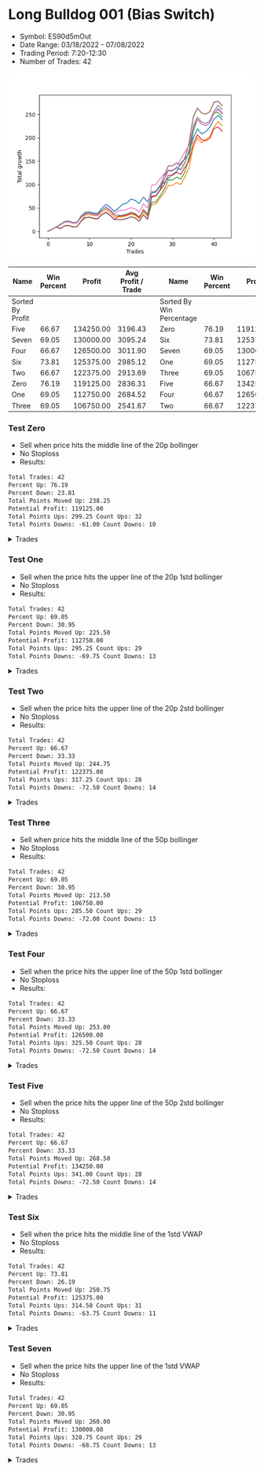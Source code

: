 # Long Bulldog 001 (Bias Switch)
- Symbol: ES90d5mOut
- Date Range: 03/18/2022 - 07/08/2022
- Trading Period: 7:20-12:30
- Number of Trades: 42

![Plot](LongBulldog001ES90d5mOut(BiasSwitch).png)

| Name | Win Percent | Profit | Avg Profit / Trade |     | Name | Win Percent | Profit | Avg Profit / Trade |
| ---- | ----------- | ------ | ------------------ | --- | ---- | ----------- | ------ | ------------------ |
| Sorted By <br> Profit | | | | | Sorted By <br> Win Percentage ||||
| Five | 66.67 | 134250.00 | 3196.43 |     | Zero | 76.19 | 119125.00 | 2836.31 |
| Seven | 69.05 | 130000.00 | 3095.24 |     | Six | 73.81 | 125375.00 | 2985.12 |
| Four | 66.67 | 126500.00 | 3011.90 |     | Seven | 69.05 | 130000.00 | 3095.24 |
| Six | 73.81 | 125375.00 | 2985.12 |     | One | 69.05 | 112750.00 | 2684.52 |
| Two | 66.67 | 122375.00 | 2913.69 |     | Three | 69.05 | 106750.00 | 2541.67 |
| Zero | 76.19 | 119125.00 | 2836.31 |     | Five | 66.67 | 134250.00 | 3196.43 |
| One | 69.05 | 112750.00 | 2684.52 |     | Four | 66.67 | 126500.00 | 3011.90 |
| Three | 69.05 | 106750.00 | 2541.67 |     | Two | 66.67 | 122375.00 | 2913.69 |

### Test Zero
* Sell when price hits the middle line of the 20p bollinger
* No Stoploss
* Results:
```
Total Trades: 42
Percent Up: 76.19
Percent Down: 23.81
Total Points Moved Up: 238.25
Potential Profit: 119125.00
Total Points Ups: 299.25 Count Ups: 32
Total Points Downs: -61.00 Count Downs: 10
```

<details><summary>Trades</summary>

<code>In: 2022-03-23 10:50:00		Out: 2022-03-23 11:20:55		Total Position Time: 30:55		Total Move Up: 4.50		Total to Date: 4.50</code> <br />
<code>In: 2022-03-28 09:00:00		Out: 2022-03-28 09:30:55		Total Position Time: 30:55		Total Move Up: 5.00		Total to Date: 9.50</code> <br />
<code>In: 2022-03-30 07:35:00		Out: 2022-03-30 07:47:55		Total Position Time: 12:55		Total Move Up: 5.00		Total to Date: 14.50</code> <br />
<code>In: 2022-03-30 08:30:00		Out: 2022-03-30 09:00:30		Total Position Time: 30:30		Total Move Up: 6.25		Total to Date: 20.75</code> <br />
<code>In: 2022-03-30 10:45:00		Out: 2022-03-30 11:15:55		Total Position Time: 30:55		Total Move Up: 1.00		Total to Date: 21.75</code> <br />
<code>In: 2022-03-30 10:50:00		Out: 2022-03-30 11:20:55		Total Position Time: 30:55		Total Move Up: -3.25		Total to Date: 18.50</code> <br />
<code>In: 2022-03-30 11:00:00		Out: 2022-03-30 11:30:55		Total Position Time: 30:55		Total Move Up: 0.75		Total to Date: 19.25</code> <br />
<code>In: 2022-03-30 12:25:00		Out: 2022-03-30 12:46:25		Total Position Time: 21:25		Total Move Up: 13.75		Total to Date: 33.00</code> <br />
<code>In: 2022-03-30 12:30:00		Out: 2022-03-30 12:46:25		Total Position Time: 16:25		Total Move Up: 7.75		Total to Date: 40.75</code> <br />
<code>In: 2022-03-31 09:35:00		Out: 2022-03-31 10:05:55		Total Position Time: 30:55		Total Move Up: 1.00		Total to Date: 41.75</code> <br />
<code>In: 2022-03-31 09:40:00		Out: 2022-03-31 10:10:55		Total Position Time: 30:55		Total Move Up: -2.75		Total to Date: 39.00</code> <br />
<code>In: 2022-03-31 11:25:00		Out: 2022-03-31 11:55:55		Total Position Time: 30:55		Total Move Up: -0.50		Total to Date: 38.50</code> <br />
<code>In: 2022-04-01 07:30:00		Out: 2022-04-01 07:52:25		Total Position Time: 22:25		Total Move Up: 11.00		Total to Date: 49.50</code> <br />
<code>In: 2022-04-01 07:45:00		Out: 2022-04-01 07:52:25		Total Position Time: 07:25		Total Move Up: 8.25		Total to Date: 57.75</code> <br />
<code>In: 2022-04-01 08:50:00		Out: 2022-04-01 09:20:55		Total Position Time: 30:55		Total Move Up: -6.25		Total to Date: 51.50</code> <br />
<code>In: 2022-04-05 12:20:00		Out: 2022-04-05 12:50:55		Total Position Time: 30:55		Total Move Up: -9.00		Total to Date: 42.50</code> <br />
<code>In: 2022-04-07 07:30:00		Out: 2022-04-07 07:35:35		Total Position Time: 05:35		Total Move Up: 7.25		Total to Date: 49.75</code> <br />
<code>In: 2022-04-07 07:55:00		Out: 2022-04-07 08:01:10		Total Position Time: 06:10		Total Move Up: 8.50		Total to Date: 58.25</code> <br />
<code>In: 2022-04-07 08:35:00		Out: 2022-04-07 09:05:55		Total Position Time: 30:55		Total Move Up: 2.25		Total to Date: 60.50</code> <br />
<code>In: 2022-04-12 09:50:00		Out: 2022-04-12 10:20:40		Total Position Time: 30:40		Total Move Up: 8.50		Total to Date: 69.00</code> <br />
<code>In: 2022-04-14 12:15:00		Out: 2022-04-14 12:45:55		Total Position Time: 30:55		Total Move Up: -2.50		Total to Date: 66.50</code> <br />
<code>In: 2022-04-18 08:55:00		Out: 2022-04-18 09:25:55		Total Position Time: 30:55		Total Move Up: -7.00		Total to Date: 59.50</code> <br />
<code>In: 2022-04-20 12:00:00		Out: 2022-04-20 12:24:15		Total Position Time: 24:15		Total Move Up: 13.75		Total to Date: 73.25</code> <br />
<code>In: 2022-05-02 10:10:00		Out: 2022-05-02 10:40:55		Total Position Time: 30:55		Total Move Up: -9.75		Total to Date: 63.50</code> <br />
<code>In: 2022-05-02 11:45:00		Out: 2022-05-02 11:53:35		Total Position Time: 08:35		Total Move Up: 18.75		Total to Date: 82.25</code> <br />
<code>In: 2022-05-04 07:35:00		Out: 2022-05-04 08:05:55		Total Position Time: 30:55		Total Move Up: 1.75		Total to Date: 84.00</code> <br />
<code>In: 2022-05-10 08:15:00		Out: 2022-05-10 08:45:55		Total Position Time: 30:55		Total Move Up: 12.25		Total to Date: 96.25</code> <br />
<code>In: 2022-05-25 11:10:00		Out: 2022-05-25 11:11:10		Total Position Time: 01:10		Total Move Up: 7.75		Total to Date: 104.00</code> <br />
<code>In: 2022-06-02 07:30:00		Out: 2022-06-02 07:38:55		Total Position Time: 08:55		Total Move Up: 9.50		Total to Date: 113.50</code> <br />
<code>In: 2022-06-08 11:40:00		Out: 2022-06-08 11:45:20		Total Position Time: 05:20		Total Move Up: 8.00		Total to Date: 121.50</code> <br />
<code>In: 2022-06-09 08:10:00		Out: 2022-06-09 08:40:55		Total Position Time: 30:55		Total Move Up: 6.25		Total to Date: 127.75</code> <br />
<code>In: 2022-06-14 07:45:00		Out: 2022-06-14 07:51:05		Total Position Time: 06:05		Total Move Up: 18.00		Total to Date: 145.75</code> <br />
<code>In: 2022-06-14 09:45:00		Out: 2022-06-14 10:01:00		Total Position Time: 16:00		Total Move Up: 9.25		Total to Date: 155.00</code> <br />
<code>In: 2022-06-15 11:15:00		Out: 2022-06-15 11:17:05		Total Position Time: 02:05		Total Move Up: 12.25		Total to Date: 167.25</code> <br />
<code>In: 2022-06-15 11:35:00		Out: 2022-06-15 11:38:10		Total Position Time: 03:10		Total Move Up: 32.00		Total to Date: 199.25</code> <br />
<code>In: 2022-06-15 11:40:00		Out: 2022-06-15 11:41:10		Total Position Time: 01:10		Total Move Up: 19.75		Total to Date: 219.00</code> <br />
<code>In: 2022-06-23 09:15:00		Out: 2022-06-23 09:45:55		Total Position Time: 30:55		Total Move Up: -10.50		Total to Date: 208.50</code> <br />
<code>In: 2022-06-27 12:10:00		Out: 2022-06-27 12:11:50		Total Position Time: 01:50		Total Move Up: 4.25		Total to Date: 212.75</code> <br />
<code>In: 2022-06-29 09:35:00		Out: 2022-06-29 10:01:50		Total Position Time: 26:50		Total Move Up: 9.75		Total to Date: 222.50</code> <br />
<code>In: 2022-07-01 07:45:00		Out: 2022-07-01 08:08:30		Total Position Time: 23:30		Total Move Up: 17.00		Total to Date: 239.50</code> <br />
<code>In: 2022-07-06 07:20:00		Out: 2022-07-06 07:24:00		Total Position Time: 04:00		Total Move Up: 8.25		Total to Date: 247.75</code> <br />
<code>In: 2022-07-06 08:15:00		Out: 2022-07-06 08:45:55		Total Position Time: 30:55		Total Move Up: -9.50		Total to Date: 238.25</code> <br />


</details>

### Test One
* Sell when the price hits the upper line of the 20p 1std bollinger
* No Stoploss
* Results:
```
Total Trades: 42
Percent Up: 69.05
Percent Down: 30.95
Total Points Moved Up: 225.50
Potential Profit: 112750.00
Total Points Ups: 295.25 Count Ups: 29
Total Points Downs: -69.75 Count Downs: 13
```

<details><summary>Trades</summary>

<code>In: 2022-03-23 10:50:00		Out: 2022-03-23 11:20:55		Total Position Time: 30:55		Total Move Up: 4.50		Total to Date: 4.50</code> <br />
<code>In: 2022-03-28 09:00:00		Out: 2022-03-28 09:30:55		Total Position Time: 30:55		Total Move Up: 5.00		Total to Date: 9.50</code> <br />
<code>In: 2022-03-30 07:35:00		Out: 2022-03-30 08:05:55		Total Position Time: 30:55		Total Move Up: -3.75		Total to Date: 5.75</code> <br />
<code>In: 2022-03-30 08:30:00		Out: 2022-03-30 09:00:55		Total Position Time: 30:55		Total Move Up: 6.00		Total to Date: 11.75</code> <br />
<code>In: 2022-03-30 10:45:00		Out: 2022-03-30 11:15:55		Total Position Time: 30:55		Total Move Up: 1.00		Total to Date: 12.75</code> <br />
<code>In: 2022-03-30 10:50:00		Out: 2022-03-30 11:20:55		Total Position Time: 30:55		Total Move Up: -3.25		Total to Date: 9.50</code> <br />
<code>In: 2022-03-30 11:00:00		Out: 2022-03-30 11:30:55		Total Position Time: 30:55		Total Move Up: 0.75		Total to Date: 10.25</code> <br />
<code>In: 2022-03-30 12:25:00		Out: 2022-03-30 12:55:55		Total Position Time: 30:55		Total Move Up: 11.50		Total to Date: 21.75</code> <br />
<code>In: 2022-03-30 12:30:00		Out: 2022-03-30 12:59:50		Total Position Time: 29:50		Total Move Up: 13.75		Total to Date: 35.50</code> <br />
<code>In: 2022-03-31 09:35:00		Out: 2022-03-31 10:05:55		Total Position Time: 30:55		Total Move Up: 1.00		Total to Date: 36.50</code> <br />
<code>In: 2022-03-31 09:40:00		Out: 2022-03-31 10:10:55		Total Position Time: 30:55		Total Move Up: -2.75		Total to Date: 33.75</code> <br />
<code>In: 2022-03-31 11:25:00		Out: 2022-03-31 11:55:55		Total Position Time: 30:55		Total Move Up: -0.50		Total to Date: 33.25</code> <br />
<code>In: 2022-04-01 07:30:00		Out: 2022-04-01 08:00:55		Total Position Time: 30:55		Total Move Up: 9.00		Total to Date: 42.25</code> <br />
<code>In: 2022-04-01 07:45:00		Out: 2022-04-01 08:15:55		Total Position Time: 30:55		Total Move Up: 4.50		Total to Date: 46.75</code> <br />
<code>In: 2022-04-01 08:50:00		Out: 2022-04-01 09:20:55		Total Position Time: 30:55		Total Move Up: -6.25		Total to Date: 40.50</code> <br />
<code>In: 2022-04-05 12:20:00		Out: 2022-04-05 12:50:55		Total Position Time: 30:55		Total Move Up: -9.00		Total to Date: 31.50</code> <br />
<code>In: 2022-04-07 07:30:00		Out: 2022-04-07 08:00:55		Total Position Time: 30:55		Total Move Up: -0.50		Total to Date: 31.00</code> <br />
<code>In: 2022-04-07 07:55:00		Out: 2022-04-07 08:25:55		Total Position Time: 30:55		Total Move Up: 0.25		Total to Date: 31.25</code> <br />
<code>In: 2022-04-07 08:35:00		Out: 2022-04-07 09:05:55		Total Position Time: 30:55		Total Move Up: 2.25		Total to Date: 33.50</code> <br />
<code>In: 2022-04-12 09:50:00		Out: 2022-04-12 10:20:55		Total Position Time: 30:55		Total Move Up: 3.75		Total to Date: 37.25</code> <br />
<code>In: 2022-04-14 12:15:00		Out: 2022-04-14 12:45:55		Total Position Time: 30:55		Total Move Up: -2.50		Total to Date: 34.75</code> <br />
<code>In: 2022-04-18 08:55:00		Out: 2022-04-18 09:25:55		Total Position Time: 30:55		Total Move Up: -7.00		Total to Date: 27.75</code> <br />
<code>In: 2022-04-20 12:00:00		Out: 2022-04-20 12:30:55		Total Position Time: 30:55		Total Move Up: 13.75		Total to Date: 41.50</code> <br />
<code>In: 2022-05-02 10:10:00		Out: 2022-05-02 10:40:55		Total Position Time: 30:55		Total Move Up: -9.75		Total to Date: 31.75</code> <br />
<code>In: 2022-05-02 11:45:00		Out: 2022-05-02 12:05:15		Total Position Time: 20:15		Total Move Up: 25.25		Total to Date: 57.00</code> <br />
<code>In: 2022-05-04 07:35:00		Out: 2022-05-04 08:05:55		Total Position Time: 30:55		Total Move Up: 1.75		Total to Date: 58.75</code> <br />
<code>In: 2022-05-10 08:15:00		Out: 2022-05-10 08:45:55		Total Position Time: 30:55		Total Move Up: 12.25		Total to Date: 71.00</code> <br />
<code>In: 2022-05-25 11:10:00		Out: 2022-05-25 11:11:40		Total Position Time: 01:40		Total Move Up: 10.50		Total to Date: 81.50</code> <br />
<code>In: 2022-06-02 07:30:00		Out: 2022-06-02 07:56:05		Total Position Time: 26:05		Total Move Up: 16.75		Total to Date: 98.25</code> <br />
<code>In: 2022-06-08 11:40:00		Out: 2022-06-08 12:10:55		Total Position Time: 30:55		Total Move Up: 0.00		Total to Date: 98.25</code> <br />
<code>In: 2022-06-09 08:10:00		Out: 2022-06-09 08:40:55		Total Position Time: 30:55		Total Move Up: 6.25		Total to Date: 104.50</code> <br />
<code>In: 2022-06-14 07:45:00		Out: 2022-06-14 08:15:55		Total Position Time: 30:55		Total Move Up: -4.50		Total to Date: 100.00</code> <br />
<code>In: 2022-06-14 09:45:00		Out: 2022-06-14 10:13:00		Total Position Time: 28:00		Total Move Up: 16.00		Total to Date: 116.00</code> <br />
<code>In: 2022-06-15 11:15:00		Out: 2022-06-15 11:38:55		Total Position Time: 23:55		Total Move Up: 20.50		Total to Date: 136.50</code> <br />
<code>In: 2022-06-15 11:35:00		Out: 2022-06-15 11:38:55		Total Position Time: 03:55		Total Move Up: 43.25		Total to Date: 179.75</code> <br />
<code>In: 2022-06-15 11:40:00		Out: 2022-06-15 11:41:10		Total Position Time: 01:10		Total Move Up: 19.75		Total to Date: 199.50</code> <br />
<code>In: 2022-06-23 09:15:00		Out: 2022-06-23 09:45:55		Total Position Time: 30:55		Total Move Up: -10.50		Total to Date: 189.00</code> <br />
<code>In: 2022-06-27 12:10:00		Out: 2022-06-27 12:15:20		Total Position Time: 05:20		Total Move Up: 7.75		Total to Date: 196.75</code> <br />
<code>In: 2022-06-29 09:35:00		Out: 2022-06-29 10:05:55		Total Position Time: 30:55		Total Move Up: 5.50		Total to Date: 202.25</code> <br />
<code>In: 2022-07-01 07:45:00		Out: 2022-07-01 08:15:55		Total Position Time: 30:55		Total Move Up: 20.50		Total to Date: 222.75</code> <br />
<code>In: 2022-07-06 07:20:00		Out: 2022-07-06 07:29:25		Total Position Time: 09:25		Total Move Up: 12.25		Total to Date: 235.00</code> <br />
<code>In: 2022-07-06 08:15:00		Out: 2022-07-06 08:45:55		Total Position Time: 30:55		Total Move Up: -9.50		Total to Date: 225.50</code> <br />


</details>

### Test Two
* Sell when the price hits the upper line of the 20p 2std bollinger
* No Stoploss
* Results:
```
Total Trades: 42
Percent Up: 66.67
Percent Down: 33.33
Total Points Moved Up: 244.75
Potential Profit: 122375.00
Total Points Ups: 317.25 Count Ups: 28
Total Points Downs: -72.50 Count Downs: 14
```

<details><summary>Trades</summary>

<code>In: 2022-03-23 10:50:00		Out: 2022-03-23 11:20:55		Total Position Time: 30:55		Total Move Up: 4.50		Total to Date: 4.50</code> <br />
<code>In: 2022-03-28 09:00:00		Out: 2022-03-28 09:30:55		Total Position Time: 30:55		Total Move Up: 5.00		Total to Date: 9.50</code> <br />
<code>In: 2022-03-30 07:35:00		Out: 2022-03-30 08:05:55		Total Position Time: 30:55		Total Move Up: -3.75		Total to Date: 5.75</code> <br />
<code>In: 2022-03-30 08:30:00		Out: 2022-03-30 09:00:55		Total Position Time: 30:55		Total Move Up: 6.00		Total to Date: 11.75</code> <br />
<code>In: 2022-03-30 10:45:00		Out: 2022-03-30 11:15:55		Total Position Time: 30:55		Total Move Up: 1.00		Total to Date: 12.75</code> <br />
<code>In: 2022-03-30 10:50:00		Out: 2022-03-30 11:20:55		Total Position Time: 30:55		Total Move Up: -3.25		Total to Date: 9.50</code> <br />
<code>In: 2022-03-30 11:00:00		Out: 2022-03-30 11:30:55		Total Position Time: 30:55		Total Move Up: 0.75		Total to Date: 10.25</code> <br />
<code>In: 2022-03-30 12:25:00		Out: 2022-03-30 12:55:55		Total Position Time: 30:55		Total Move Up: 11.50		Total to Date: 21.75</code> <br />
<code>In: 2022-03-30 12:30:00		Out: 2022-03-31 06:30:55		Total Position Time: 1080:55		Total Move Up: 7.75		Total to Date: 29.50</code> <br />
<code>In: 2022-03-31 09:35:00		Out: 2022-03-31 10:05:55		Total Position Time: 30:55		Total Move Up: 1.00		Total to Date: 30.50</code> <br />
<code>In: 2022-03-31 09:40:00		Out: 2022-03-31 10:10:55		Total Position Time: 30:55		Total Move Up: -2.75		Total to Date: 27.75</code> <br />
<code>In: 2022-03-31 11:25:00		Out: 2022-03-31 11:55:55		Total Position Time: 30:55		Total Move Up: -0.50		Total to Date: 27.25</code> <br />
<code>In: 2022-04-01 07:30:00		Out: 2022-04-01 08:00:55		Total Position Time: 30:55		Total Move Up: 9.00		Total to Date: 36.25</code> <br />
<code>In: 2022-04-01 07:45:00		Out: 2022-04-01 08:15:55		Total Position Time: 30:55		Total Move Up: 4.50		Total to Date: 40.75</code> <br />
<code>In: 2022-04-01 08:50:00		Out: 2022-04-01 09:20:55		Total Position Time: 30:55		Total Move Up: -6.25		Total to Date: 34.50</code> <br />
<code>In: 2022-04-05 12:20:00		Out: 2022-04-05 12:50:55		Total Position Time: 30:55		Total Move Up: -9.00		Total to Date: 25.50</code> <br />
<code>In: 2022-04-07 07:30:00		Out: 2022-04-07 08:00:55		Total Position Time: 30:55		Total Move Up: -0.50		Total to Date: 25.00</code> <br />
<code>In: 2022-04-07 07:55:00		Out: 2022-04-07 08:25:55		Total Position Time: 30:55		Total Move Up: 0.25		Total to Date: 25.25</code> <br />
<code>In: 2022-04-07 08:35:00		Out: 2022-04-07 09:05:55		Total Position Time: 30:55		Total Move Up: 2.25		Total to Date: 27.50</code> <br />
<code>In: 2022-04-12 09:50:00		Out: 2022-04-12 10:20:55		Total Position Time: 30:55		Total Move Up: 3.75		Total to Date: 31.25</code> <br />
<code>In: 2022-04-14 12:15:00		Out: 2022-04-14 12:45:55		Total Position Time: 30:55		Total Move Up: -2.50		Total to Date: 28.75</code> <br />
<code>In: 2022-04-18 08:55:00		Out: 2022-04-18 09:25:55		Total Position Time: 30:55		Total Move Up: -7.00		Total to Date: 21.75</code> <br />
<code>In: 2022-04-20 12:00:00		Out: 2022-04-20 12:30:55		Total Position Time: 30:55		Total Move Up: 13.75		Total to Date: 35.50</code> <br />
<code>In: 2022-05-02 10:10:00		Out: 2022-05-02 10:40:55		Total Position Time: 30:55		Total Move Up: -9.75		Total to Date: 25.75</code> <br />
<code>In: 2022-05-02 11:45:00		Out: 2022-05-02 12:09:40		Total Position Time: 24:40		Total Move Up: 35.75		Total to Date: 61.50</code> <br />
<code>In: 2022-05-04 07:35:00		Out: 2022-05-04 08:05:55		Total Position Time: 30:55		Total Move Up: 1.75		Total to Date: 63.25</code> <br />
<code>In: 2022-05-10 08:15:00		Out: 2022-05-10 08:45:55		Total Position Time: 30:55		Total Move Up: 12.25		Total to Date: 75.50</code> <br />
<code>In: 2022-05-25 11:10:00		Out: 2022-05-25 11:15:55		Total Position Time: 05:55		Total Move Up: 13.75		Total to Date: 89.25</code> <br />
<code>In: 2022-06-02 07:30:00		Out: 2022-06-02 08:00:55		Total Position Time: 30:55		Total Move Up: 20.50		Total to Date: 109.75</code> <br />
<code>In: 2022-06-08 11:40:00		Out: 2022-06-08 12:10:55		Total Position Time: 30:55		Total Move Up: 0.00		Total to Date: 109.75</code> <br />
<code>In: 2022-06-09 08:10:00		Out: 2022-06-09 08:40:55		Total Position Time: 30:55		Total Move Up: 6.25		Total to Date: 116.00</code> <br />
<code>In: 2022-06-14 07:45:00		Out: 2022-06-14 08:15:55		Total Position Time: 30:55		Total Move Up: -4.50		Total to Date: 111.50</code> <br />
<code>In: 2022-06-14 09:45:00		Out: 2022-06-14 10:15:55		Total Position Time: 30:55		Total Move Up: 15.25		Total to Date: 126.75</code> <br />
<code>In: 2022-06-15 11:15:00		Out: 2022-06-15 11:41:00		Total Position Time: 26:00		Total Move Up: 32.00		Total to Date: 158.75</code> <br />
<code>In: 2022-06-15 11:35:00		Out: 2022-06-15 11:41:00		Total Position Time: 06:00		Total Move Up: 54.75		Total to Date: 213.50</code> <br />
<code>In: 2022-06-15 11:40:00		Out: 2022-06-15 11:41:25		Total Position Time: 01:25		Total Move Up: 26.25		Total to Date: 239.75</code> <br />
<code>In: 2022-06-23 09:15:00		Out: 2022-06-23 09:45:55		Total Position Time: 30:55		Total Move Up: -10.50		Total to Date: 229.25</code> <br />
<code>In: 2022-06-27 12:10:00		Out: 2022-06-27 12:40:55		Total Position Time: 30:55		Total Move Up: -2.75		Total to Date: 226.50</code> <br />
<code>In: 2022-06-29 09:35:00		Out: 2022-06-29 10:05:55		Total Position Time: 30:55		Total Move Up: 5.50		Total to Date: 232.00</code> <br />
<code>In: 2022-07-01 07:45:00		Out: 2022-07-01 08:15:55		Total Position Time: 30:55		Total Move Up: 20.50		Total to Date: 252.50</code> <br />
<code>In: 2022-07-06 07:20:00		Out: 2022-07-06 07:50:55		Total Position Time: 30:55		Total Move Up: 1.75		Total to Date: 254.25</code> <br />
<code>In: 2022-07-06 08:15:00		Out: 2022-07-06 08:45:55		Total Position Time: 30:55		Total Move Up: -9.50		Total to Date: 244.75</code> <br />


</details>

### Test Three
* Sell when price hits the middle line of the 50p bollinger
* No Stoploss
* Results:
```
Total Trades: 42
Percent Up: 69.05
Percent Down: 30.95
Total Points Moved Up: 213.50
Potential Profit: 106750.00
Total Points Ups: 285.50 Count Ups: 29
Total Points Downs: -72.00 Count Downs: 13
```

<details><summary>Trades</summary>

<code>In: 2022-03-23 10:50:00		Out: 2022-03-23 11:20:55		Total Position Time: 30:55		Total Move Up: 4.50		Total to Date: 4.50</code> <br />
<code>In: 2022-03-28 09:00:00		Out: 2022-03-28 09:30:55		Total Position Time: 30:55		Total Move Up: 5.00		Total to Date: 9.50</code> <br />
<code>In: 2022-03-30 07:35:00		Out: 2022-03-30 08:05:55		Total Position Time: 30:55		Total Move Up: -3.75		Total to Date: 5.75</code> <br />
<code>In: 2022-03-30 08:30:00		Out: 2022-03-30 09:00:55		Total Position Time: 30:55		Total Move Up: 6.00		Total to Date: 11.75</code> <br />
<code>In: 2022-03-30 10:45:00		Out: 2022-03-30 11:15:55		Total Position Time: 30:55		Total Move Up: 1.00		Total to Date: 12.75</code> <br />
<code>In: 2022-03-30 10:50:00		Out: 2022-03-30 11:20:55		Total Position Time: 30:55		Total Move Up: -3.25		Total to Date: 9.50</code> <br />
<code>In: 2022-03-30 11:00:00		Out: 2022-03-30 11:30:55		Total Position Time: 30:55		Total Move Up: 0.75		Total to Date: 10.25</code> <br />
<code>In: 2022-03-30 12:25:00		Out: 2022-03-30 12:55:55		Total Position Time: 30:55		Total Move Up: 11.50		Total to Date: 21.75</code> <br />
<code>In: 2022-03-30 12:30:00		Out: 2022-03-31 06:30:00		Total Position Time: 1080:00		Total Move Up: 7.25		Total to Date: 29.00</code> <br />
<code>In: 2022-03-31 09:35:00		Out: 2022-03-31 10:05:55		Total Position Time: 30:55		Total Move Up: 1.00		Total to Date: 30.00</code> <br />
<code>In: 2022-03-31 09:40:00		Out: 2022-03-31 10:10:55		Total Position Time: 30:55		Total Move Up: -2.75		Total to Date: 27.25</code> <br />
<code>In: 2022-03-31 11:25:00		Out: 2022-03-31 11:55:55		Total Position Time: 30:55		Total Move Up: -0.50		Total to Date: 26.75</code> <br />
<code>In: 2022-04-01 07:30:00		Out: 2022-04-01 08:00:55		Total Position Time: 30:55		Total Move Up: 9.00		Total to Date: 35.75</code> <br />
<code>In: 2022-04-01 07:45:00		Out: 2022-04-01 08:15:55		Total Position Time: 30:55		Total Move Up: 4.50		Total to Date: 40.25</code> <br />
<code>In: 2022-04-01 08:50:00		Out: 2022-04-01 09:20:55		Total Position Time: 30:55		Total Move Up: -6.25		Total to Date: 34.00</code> <br />
<code>In: 2022-04-05 12:20:00		Out: 2022-04-05 12:50:55		Total Position Time: 30:55		Total Move Up: -9.00		Total to Date: 25.00</code> <br />
<code>In: 2022-04-07 07:30:00		Out: 2022-04-07 07:35:40		Total Position Time: 05:40		Total Move Up: 7.75		Total to Date: 32.75</code> <br />
<code>In: 2022-04-07 07:55:00		Out: 2022-04-07 08:25:55		Total Position Time: 30:55		Total Move Up: 0.25		Total to Date: 33.00</code> <br />
<code>In: 2022-04-07 08:35:00		Out: 2022-04-07 09:05:55		Total Position Time: 30:55		Total Move Up: 2.25		Total to Date: 35.25</code> <br />
<code>In: 2022-04-12 09:50:00		Out: 2022-04-12 10:20:55		Total Position Time: 30:55		Total Move Up: 3.75		Total to Date: 39.00</code> <br />
<code>In: 2022-04-14 12:15:00		Out: 2022-04-14 12:45:55		Total Position Time: 30:55		Total Move Up: -2.50		Total to Date: 36.50</code> <br />
<code>In: 2022-04-18 08:55:00		Out: 2022-04-18 09:25:55		Total Position Time: 30:55		Total Move Up: -7.00		Total to Date: 29.50</code> <br />
<code>In: 2022-04-20 12:00:00		Out: 2022-04-20 12:25:50		Total Position Time: 25:50		Total Move Up: 17.25		Total to Date: 46.75</code> <br />
<code>In: 2022-05-02 10:10:00		Out: 2022-05-02 10:40:55		Total Position Time: 30:55		Total Move Up: -9.75		Total to Date: 37.00</code> <br />
<code>In: 2022-05-02 11:45:00		Out: 2022-05-02 12:10:10		Total Position Time: 25:10		Total Move Up: 36.50		Total to Date: 73.50</code> <br />
<code>In: 2022-05-04 07:35:00		Out: 2022-05-04 08:05:55		Total Position Time: 30:55		Total Move Up: 1.75		Total to Date: 75.25</code> <br />
<code>In: 2022-05-10 08:15:00		Out: 2022-05-10 08:45:55		Total Position Time: 30:55		Total Move Up: 12.25		Total to Date: 87.50</code> <br />
<code>In: 2022-05-25 11:10:00		Out: 2022-05-25 11:14:05		Total Position Time: 04:05		Total Move Up: 12.00		Total to Date: 99.50</code> <br />
<code>In: 2022-06-02 07:30:00		Out: 2022-06-02 08:00:55		Total Position Time: 30:55		Total Move Up: 20.50		Total to Date: 120.00</code> <br />
<code>In: 2022-06-08 11:40:00		Out: 2022-06-08 12:10:55		Total Position Time: 30:55		Total Move Up: 0.00		Total to Date: 120.00</code> <br />
<code>In: 2022-06-09 08:10:00		Out: 2022-06-09 08:40:55		Total Position Time: 30:55		Total Move Up: 6.25		Total to Date: 126.25</code> <br />
<code>In: 2022-06-14 07:45:00		Out: 2022-06-14 08:15:55		Total Position Time: 30:55		Total Move Up: -4.50		Total to Date: 121.75</code> <br />
<code>In: 2022-06-14 09:45:00		Out: 2022-06-14 10:15:55		Total Position Time: 30:55		Total Move Up: 15.25		Total to Date: 137.00</code> <br />
<code>In: 2022-06-15 11:15:00		Out: 2022-06-15 11:38:45		Total Position Time: 23:45		Total Move Up: 13.50		Total to Date: 150.50</code> <br />
<code>In: 2022-06-15 11:35:00		Out: 2022-06-15 11:38:45		Total Position Time: 03:45		Total Move Up: 36.25		Total to Date: 186.75</code> <br />
<code>In: 2022-06-15 11:40:00		Out: 2022-06-15 11:41:10		Total Position Time: 01:10		Total Move Up: 19.75		Total to Date: 206.50</code> <br />
<code>In: 2022-06-23 09:15:00		Out: 2022-06-23 09:45:55		Total Position Time: 30:55		Total Move Up: -10.50		Total to Date: 196.00</code> <br />
<code>In: 2022-06-27 12:10:00		Out: 2022-06-27 12:40:55		Total Position Time: 30:55		Total Move Up: -2.75		Total to Date: 193.25</code> <br />
<code>In: 2022-06-29 09:35:00		Out: 2022-06-29 10:05:55		Total Position Time: 30:55		Total Move Up: 5.50		Total to Date: 198.75</code> <br />
<code>In: 2022-07-01 07:45:00		Out: 2022-07-01 08:08:50		Total Position Time: 23:50		Total Move Up: 21.00		Total to Date: 219.75</code> <br />
<code>In: 2022-07-06 07:20:00		Out: 2022-07-06 07:21:10		Total Position Time: 01:10		Total Move Up: 3.25		Total to Date: 223.00</code> <br />
<code>In: 2022-07-06 08:15:00		Out: 2022-07-06 08:45:55		Total Position Time: 30:55		Total Move Up: -9.50		Total to Date: 213.50</code> <br />


</details>

### Test Four
* Sell when the price hits the upper line of the 50p 1std bollinger
* No Stoploss
* Results:
```
Total Trades: 42
Percent Up: 66.67
Percent Down: 33.33
Total Points Moved Up: 253.00
Potential Profit: 126500.00
Total Points Ups: 325.50 Count Ups: 28
Total Points Downs: -72.50 Count Downs: 14
```

<details><summary>Trades</summary>

<code>In: 2022-03-23 10:50:00		Out: 2022-03-23 11:20:55		Total Position Time: 30:55		Total Move Up: 4.50		Total to Date: 4.50</code> <br />
<code>In: 2022-03-28 09:00:00		Out: 2022-03-28 09:30:55		Total Position Time: 30:55		Total Move Up: 5.00		Total to Date: 9.50</code> <br />
<code>In: 2022-03-30 07:35:00		Out: 2022-03-30 08:05:55		Total Position Time: 30:55		Total Move Up: -3.75		Total to Date: 5.75</code> <br />
<code>In: 2022-03-30 08:30:00		Out: 2022-03-30 09:00:55		Total Position Time: 30:55		Total Move Up: 6.00		Total to Date: 11.75</code> <br />
<code>In: 2022-03-30 10:45:00		Out: 2022-03-30 11:15:55		Total Position Time: 30:55		Total Move Up: 1.00		Total to Date: 12.75</code> <br />
<code>In: 2022-03-30 10:50:00		Out: 2022-03-30 11:20:55		Total Position Time: 30:55		Total Move Up: -3.25		Total to Date: 9.50</code> <br />
<code>In: 2022-03-30 11:00:00		Out: 2022-03-30 11:30:55		Total Position Time: 30:55		Total Move Up: 0.75		Total to Date: 10.25</code> <br />
<code>In: 2022-03-30 12:25:00		Out: 2022-03-30 12:55:55		Total Position Time: 30:55		Total Move Up: 11.50		Total to Date: 21.75</code> <br />
<code>In: 2022-03-30 12:30:00		Out: 2022-03-31 06:30:55		Total Position Time: 1080:55		Total Move Up: 7.75		Total to Date: 29.50</code> <br />
<code>In: 2022-03-31 09:35:00		Out: 2022-03-31 10:05:55		Total Position Time: 30:55		Total Move Up: 1.00		Total to Date: 30.50</code> <br />
<code>In: 2022-03-31 09:40:00		Out: 2022-03-31 10:10:55		Total Position Time: 30:55		Total Move Up: -2.75		Total to Date: 27.75</code> <br />
<code>In: 2022-03-31 11:25:00		Out: 2022-03-31 11:55:55		Total Position Time: 30:55		Total Move Up: -0.50		Total to Date: 27.25</code> <br />
<code>In: 2022-04-01 07:30:00		Out: 2022-04-01 08:00:55		Total Position Time: 30:55		Total Move Up: 9.00		Total to Date: 36.25</code> <br />
<code>In: 2022-04-01 07:45:00		Out: 2022-04-01 08:15:55		Total Position Time: 30:55		Total Move Up: 4.50		Total to Date: 40.75</code> <br />
<code>In: 2022-04-01 08:50:00		Out: 2022-04-01 09:20:55		Total Position Time: 30:55		Total Move Up: -6.25		Total to Date: 34.50</code> <br />
<code>In: 2022-04-05 12:20:00		Out: 2022-04-05 12:50:55		Total Position Time: 30:55		Total Move Up: -9.00		Total to Date: 25.50</code> <br />
<code>In: 2022-04-07 07:30:00		Out: 2022-04-07 08:00:55		Total Position Time: 30:55		Total Move Up: -0.50		Total to Date: 25.00</code> <br />
<code>In: 2022-04-07 07:55:00		Out: 2022-04-07 08:25:55		Total Position Time: 30:55		Total Move Up: 0.25		Total to Date: 25.25</code> <br />
<code>In: 2022-04-07 08:35:00		Out: 2022-04-07 09:05:55		Total Position Time: 30:55		Total Move Up: 2.25		Total to Date: 27.50</code> <br />
<code>In: 2022-04-12 09:50:00		Out: 2022-04-12 10:20:55		Total Position Time: 30:55		Total Move Up: 3.75		Total to Date: 31.25</code> <br />
<code>In: 2022-04-14 12:15:00		Out: 2022-04-14 12:45:55		Total Position Time: 30:55		Total Move Up: -2.50		Total to Date: 28.75</code> <br />
<code>In: 2022-04-18 08:55:00		Out: 2022-04-18 09:25:55		Total Position Time: 30:55		Total Move Up: -7.00		Total to Date: 21.75</code> <br />
<code>In: 2022-04-20 12:00:00		Out: 2022-04-20 12:30:55		Total Position Time: 30:55		Total Move Up: 13.75		Total to Date: 35.50</code> <br />
<code>In: 2022-05-02 10:10:00		Out: 2022-05-02 10:40:55		Total Position Time: 30:55		Total Move Up: -9.75		Total to Date: 25.75</code> <br />
<code>In: 2022-05-02 11:45:00		Out: 2022-05-02 12:15:55		Total Position Time: 30:55		Total Move Up: 49.00		Total to Date: 74.75</code> <br />
<code>In: 2022-05-04 07:35:00		Out: 2022-05-04 08:05:55		Total Position Time: 30:55		Total Move Up: 1.75		Total to Date: 76.50</code> <br />
<code>In: 2022-05-10 08:15:00		Out: 2022-05-10 08:45:55		Total Position Time: 30:55		Total Move Up: 12.25		Total to Date: 88.75</code> <br />
<code>In: 2022-05-25 11:10:00		Out: 2022-05-25 11:16:50		Total Position Time: 06:50		Total Move Up: 21.00		Total to Date: 109.75</code> <br />
<code>In: 2022-06-02 07:30:00		Out: 2022-06-02 08:00:55		Total Position Time: 30:55		Total Move Up: 20.50		Total to Date: 130.25</code> <br />
<code>In: 2022-06-08 11:40:00		Out: 2022-06-08 12:10:55		Total Position Time: 30:55		Total Move Up: 0.00		Total to Date: 130.25</code> <br />
<code>In: 2022-06-09 08:10:00		Out: 2022-06-09 08:40:55		Total Position Time: 30:55		Total Move Up: 6.25		Total to Date: 136.50</code> <br />
<code>In: 2022-06-14 07:45:00		Out: 2022-06-14 08:15:55		Total Position Time: 30:55		Total Move Up: -4.50		Total to Date: 132.00</code> <br />
<code>In: 2022-06-14 09:45:00		Out: 2022-06-14 10:15:55		Total Position Time: 30:55		Total Move Up: 15.25		Total to Date: 147.25</code> <br />
<code>In: 2022-06-15 11:15:00		Out: 2022-06-15 11:39:00		Total Position Time: 24:00		Total Move Up: 24.75		Total to Date: 172.00</code> <br />
<code>In: 2022-06-15 11:35:00		Out: 2022-06-15 11:39:00		Total Position Time: 04:00		Total Move Up: 47.50		Total to Date: 219.50</code> <br />
<code>In: 2022-06-15 11:40:00		Out: 2022-06-15 11:41:10		Total Position Time: 01:10		Total Move Up: 19.75		Total to Date: 239.25</code> <br />
<code>In: 2022-06-23 09:15:00		Out: 2022-06-23 09:45:55		Total Position Time: 30:55		Total Move Up: -10.50		Total to Date: 228.75</code> <br />
<code>In: 2022-06-27 12:10:00		Out: 2022-06-27 12:40:55		Total Position Time: 30:55		Total Move Up: -2.75		Total to Date: 226.00</code> <br />
<code>In: 2022-06-29 09:35:00		Out: 2022-06-29 10:05:55		Total Position Time: 30:55		Total Move Up: 5.50		Total to Date: 231.50</code> <br />
<code>In: 2022-07-01 07:45:00		Out: 2022-07-01 08:15:55		Total Position Time: 30:55		Total Move Up: 20.50		Total to Date: 252.00</code> <br />
<code>In: 2022-07-06 07:20:00		Out: 2022-07-06 07:27:05		Total Position Time: 07:05		Total Move Up: 10.50		Total to Date: 262.50</code> <br />
<code>In: 2022-07-06 08:15:00		Out: 2022-07-06 08:45:55		Total Position Time: 30:55		Total Move Up: -9.50		Total to Date: 253.00</code> <br />


</details>

### Test Five
* Sell when the price hits the upper line of the 50p 2std bollinger
* No Stoploss
* Results:
```
Total Trades: 42
Percent Up: 66.67
Percent Down: 33.33
Total Points Moved Up: 268.50
Potential Profit: 134250.00
Total Points Ups: 341.00 Count Ups: 28
Total Points Downs: -72.50 Count Downs: 14
```

<details><summary>Trades</summary>

<code>In: 2022-03-23 10:50:00		Out: 2022-03-23 11:20:55		Total Position Time: 30:55		Total Move Up: 4.50		Total to Date: 4.50</code> <br />
<code>In: 2022-03-28 09:00:00		Out: 2022-03-28 09:30:55		Total Position Time: 30:55		Total Move Up: 5.00		Total to Date: 9.50</code> <br />
<code>In: 2022-03-30 07:35:00		Out: 2022-03-30 08:05:55		Total Position Time: 30:55		Total Move Up: -3.75		Total to Date: 5.75</code> <br />
<code>In: 2022-03-30 08:30:00		Out: 2022-03-30 09:00:55		Total Position Time: 30:55		Total Move Up: 6.00		Total to Date: 11.75</code> <br />
<code>In: 2022-03-30 10:45:00		Out: 2022-03-30 11:15:55		Total Position Time: 30:55		Total Move Up: 1.00		Total to Date: 12.75</code> <br />
<code>In: 2022-03-30 10:50:00		Out: 2022-03-30 11:20:55		Total Position Time: 30:55		Total Move Up: -3.25		Total to Date: 9.50</code> <br />
<code>In: 2022-03-30 11:00:00		Out: 2022-03-30 11:30:55		Total Position Time: 30:55		Total Move Up: 0.75		Total to Date: 10.25</code> <br />
<code>In: 2022-03-30 12:25:00		Out: 2022-03-30 12:55:55		Total Position Time: 30:55		Total Move Up: 11.50		Total to Date: 21.75</code> <br />
<code>In: 2022-03-30 12:30:00		Out: 2022-03-31 06:30:55		Total Position Time: 1080:55		Total Move Up: 7.75		Total to Date: 29.50</code> <br />
<code>In: 2022-03-31 09:35:00		Out: 2022-03-31 10:05:55		Total Position Time: 30:55		Total Move Up: 1.00		Total to Date: 30.50</code> <br />
<code>In: 2022-03-31 09:40:00		Out: 2022-03-31 10:10:55		Total Position Time: 30:55		Total Move Up: -2.75		Total to Date: 27.75</code> <br />
<code>In: 2022-03-31 11:25:00		Out: 2022-03-31 11:55:55		Total Position Time: 30:55		Total Move Up: -0.50		Total to Date: 27.25</code> <br />
<code>In: 2022-04-01 07:30:00		Out: 2022-04-01 08:00:55		Total Position Time: 30:55		Total Move Up: 9.00		Total to Date: 36.25</code> <br />
<code>In: 2022-04-01 07:45:00		Out: 2022-04-01 08:15:55		Total Position Time: 30:55		Total Move Up: 4.50		Total to Date: 40.75</code> <br />
<code>In: 2022-04-01 08:50:00		Out: 2022-04-01 09:20:55		Total Position Time: 30:55		Total Move Up: -6.25		Total to Date: 34.50</code> <br />
<code>In: 2022-04-05 12:20:00		Out: 2022-04-05 12:50:55		Total Position Time: 30:55		Total Move Up: -9.00		Total to Date: 25.50</code> <br />
<code>In: 2022-04-07 07:30:00		Out: 2022-04-07 08:00:55		Total Position Time: 30:55		Total Move Up: -0.50		Total to Date: 25.00</code> <br />
<code>In: 2022-04-07 07:55:00		Out: 2022-04-07 08:25:55		Total Position Time: 30:55		Total Move Up: 0.25		Total to Date: 25.25</code> <br />
<code>In: 2022-04-07 08:35:00		Out: 2022-04-07 09:05:55		Total Position Time: 30:55		Total Move Up: 2.25		Total to Date: 27.50</code> <br />
<code>In: 2022-04-12 09:50:00		Out: 2022-04-12 10:20:55		Total Position Time: 30:55		Total Move Up: 3.75		Total to Date: 31.25</code> <br />
<code>In: 2022-04-14 12:15:00		Out: 2022-04-14 12:45:55		Total Position Time: 30:55		Total Move Up: -2.50		Total to Date: 28.75</code> <br />
<code>In: 2022-04-18 08:55:00		Out: 2022-04-18 09:25:55		Total Position Time: 30:55		Total Move Up: -7.00		Total to Date: 21.75</code> <br />
<code>In: 2022-04-20 12:00:00		Out: 2022-04-20 12:30:55		Total Position Time: 30:55		Total Move Up: 13.75		Total to Date: 35.50</code> <br />
<code>In: 2022-05-02 10:10:00		Out: 2022-05-02 10:40:55		Total Position Time: 30:55		Total Move Up: -9.75		Total to Date: 25.75</code> <br />
<code>In: 2022-05-02 11:45:00		Out: 2022-05-02 12:15:55		Total Position Time: 30:55		Total Move Up: 49.00		Total to Date: 74.75</code> <br />
<code>In: 2022-05-04 07:35:00		Out: 2022-05-04 08:05:55		Total Position Time: 30:55		Total Move Up: 1.75		Total to Date: 76.50</code> <br />
<code>In: 2022-05-10 08:15:00		Out: 2022-05-10 08:45:55		Total Position Time: 30:55		Total Move Up: 12.25		Total to Date: 88.75</code> <br />
<code>In: 2022-05-25 11:10:00		Out: 2022-05-25 11:30:10		Total Position Time: 20:10		Total Move Up: 30.75		Total to Date: 119.50</code> <br />
<code>In: 2022-06-02 07:30:00		Out: 2022-06-02 08:00:55		Total Position Time: 30:55		Total Move Up: 20.50		Total to Date: 140.00</code> <br />
<code>In: 2022-06-08 11:40:00		Out: 2022-06-08 12:10:55		Total Position Time: 30:55		Total Move Up: 0.00		Total to Date: 140.00</code> <br />
<code>In: 2022-06-09 08:10:00		Out: 2022-06-09 08:40:55		Total Position Time: 30:55		Total Move Up: 6.25		Total to Date: 146.25</code> <br />
<code>In: 2022-06-14 07:45:00		Out: 2022-06-14 08:15:55		Total Position Time: 30:55		Total Move Up: -4.50		Total to Date: 141.75</code> <br />
<code>In: 2022-06-14 09:45:00		Out: 2022-06-14 10:15:55		Total Position Time: 30:55		Total Move Up: 15.25		Total to Date: 157.00</code> <br />
<code>In: 2022-06-15 11:15:00		Out: 2022-06-15 11:41:00		Total Position Time: 26:00		Total Move Up: 32.00		Total to Date: 189.00</code> <br />
<code>In: 2022-06-15 11:35:00		Out: 2022-06-15 11:41:00		Total Position Time: 06:00		Total Move Up: 54.75		Total to Date: 243.75</code> <br />
<code>In: 2022-06-15 11:40:00		Out: 2022-06-15 11:41:10		Total Position Time: 01:10		Total Move Up: 19.75		Total to Date: 263.50</code> <br />
<code>In: 2022-06-23 09:15:00		Out: 2022-06-23 09:45:55		Total Position Time: 30:55		Total Move Up: -10.50		Total to Date: 253.00</code> <br />
<code>In: 2022-06-27 12:10:00		Out: 2022-06-27 12:40:55		Total Position Time: 30:55		Total Move Up: -2.75		Total to Date: 250.25</code> <br />
<code>In: 2022-06-29 09:35:00		Out: 2022-06-29 10:05:55		Total Position Time: 30:55		Total Move Up: 5.50		Total to Date: 255.75</code> <br />
<code>In: 2022-07-01 07:45:00		Out: 2022-07-01 08:15:55		Total Position Time: 30:55		Total Move Up: 20.50		Total to Date: 276.25</code> <br />
<code>In: 2022-07-06 07:20:00		Out: 2022-07-06 07:50:55		Total Position Time: 30:55		Total Move Up: 1.75		Total to Date: 278.00</code> <br />
<code>In: 2022-07-06 08:15:00		Out: 2022-07-06 08:45:55		Total Position Time: 30:55		Total Move Up: -9.50		Total to Date: 268.50</code> <br />


</details>

### Test Six
* Sell when the price hits the middle line of the 1std VWAP
* No Stoploss
* Results:
```
Total Trades: 42
Percent Up: 73.81
Percent Down: 26.19
Total Points Moved Up: 250.75
Potential Profit: 125375.00
Total Points Ups: 314.50 Count Ups: 31
Total Points Downs: -63.75 Count Downs: 11
```

<details><summary>Trades</summary>

<code>In: 2022-03-23 10:50:00		Out: 2022-03-23 11:20:55		Total Position Time: 30:55		Total Move Up: 4.50		Total to Date: 4.50</code> <br />
<code>In: 2022-03-28 09:00:00		Out: 2022-03-28 09:30:55		Total Position Time: 30:55		Total Move Up: 5.00		Total to Date: 9.50</code> <br />
<code>In: 2022-03-30 07:35:00		Out: 2022-03-30 07:46:00		Total Position Time: 11:00		Total Move Up: 3.75		Total to Date: 13.25</code> <br />
<code>In: 2022-03-30 08:30:00		Out: 2022-03-30 09:00:55		Total Position Time: 30:55		Total Move Up: 6.00		Total to Date: 19.25</code> <br />
<code>In: 2022-03-30 10:45:00		Out: 2022-03-30 11:15:55		Total Position Time: 30:55		Total Move Up: 1.00		Total to Date: 20.25</code> <br />
<code>In: 2022-03-30 10:50:00		Out: 2022-03-30 11:20:55		Total Position Time: 30:55		Total Move Up: -3.25		Total to Date: 17.00</code> <br />
<code>In: 2022-03-30 11:00:00		Out: 2022-03-30 11:30:55		Total Position Time: 30:55		Total Move Up: 0.75		Total to Date: 17.75</code> <br />
<code>In: 2022-03-30 12:25:00		Out: 2022-03-30 12:55:55		Total Position Time: 30:55		Total Move Up: 11.50		Total to Date: 29.25</code> <br />
<code>In: 2022-03-30 12:30:00		Out: 2022-03-31 06:30:55		Total Position Time: 1080:55		Total Move Up: 7.75		Total to Date: 37.00</code> <br />
<code>In: 2022-03-31 09:35:00		Out: 2022-03-31 10:05:55		Total Position Time: 30:55		Total Move Up: 1.00		Total to Date: 38.00</code> <br />
<code>In: 2022-03-31 09:40:00		Out: 2022-03-31 10:10:55		Total Position Time: 30:55		Total Move Up: -2.75		Total to Date: 35.25</code> <br />
<code>In: 2022-03-31 11:25:00		Out: 2022-03-31 11:55:55		Total Position Time: 30:55		Total Move Up: -0.50		Total to Date: 34.75</code> <br />
<code>In: 2022-04-01 07:30:00		Out: 2022-04-01 07:51:50		Total Position Time: 21:50		Total Move Up: 10.25		Total to Date: 45.00</code> <br />
<code>In: 2022-04-01 07:45:00		Out: 2022-04-01 07:51:50		Total Position Time: 06:50		Total Move Up: 7.50		Total to Date: 52.50</code> <br />
<code>In: 2022-04-01 08:50:00		Out: 2022-04-01 09:20:55		Total Position Time: 30:55		Total Move Up: -6.25		Total to Date: 46.25</code> <br />
<code>In: 2022-04-05 12:20:00		Out: 2022-04-05 12:50:55		Total Position Time: 30:55		Total Move Up: -9.00		Total to Date: 37.25</code> <br />
<code>In: 2022-04-07 07:30:00		Out: 2022-04-07 07:35:35		Total Position Time: 05:35		Total Move Up: 7.25		Total to Date: 44.50</code> <br />
<code>In: 2022-04-07 07:55:00		Out: 2022-04-07 08:25:55		Total Position Time: 30:55		Total Move Up: 0.25		Total to Date: 44.75</code> <br />
<code>In: 2022-04-07 08:35:00		Out: 2022-04-07 09:05:55		Total Position Time: 30:55		Total Move Up: 2.25		Total to Date: 47.00</code> <br />
<code>In: 2022-04-12 09:50:00		Out: 2022-04-12 10:20:55		Total Position Time: 30:55		Total Move Up: 3.75		Total to Date: 50.75</code> <br />
<code>In: 2022-04-14 12:15:00		Out: 2022-04-14 12:45:55		Total Position Time: 30:55		Total Move Up: -2.50		Total to Date: 48.25</code> <br />
<code>In: 2022-04-18 08:55:00		Out: 2022-04-18 09:25:55		Total Position Time: 30:55		Total Move Up: -7.00		Total to Date: 41.25</code> <br />
<code>In: 2022-04-20 12:00:00		Out: 2022-04-20 12:26:10		Total Position Time: 26:10		Total Move Up: 18.00		Total to Date: 59.25</code> <br />
<code>In: 2022-05-02 10:10:00		Out: 2022-05-02 10:40:55		Total Position Time: 30:55		Total Move Up: -9.75		Total to Date: 49.50</code> <br />
<code>In: 2022-05-02 11:45:00		Out: 2022-05-02 12:15:55		Total Position Time: 30:55		Total Move Up: 49.00		Total to Date: 98.50</code> <br />
<code>In: 2022-05-04 07:35:00		Out: 2022-05-04 08:05:55		Total Position Time: 30:55		Total Move Up: 1.75		Total to Date: 100.25</code> <br />
<code>In: 2022-05-10 08:15:00		Out: 2022-05-10 08:45:55		Total Position Time: 30:55		Total Move Up: 12.25		Total to Date: 112.50</code> <br />
<code>In: 2022-05-25 11:10:00		Out: 2022-05-25 11:11:40		Total Position Time: 01:40		Total Move Up: 10.50		Total to Date: 123.00</code> <br />
<code>In: 2022-06-02 07:30:00		Out: 2022-06-02 07:34:25		Total Position Time: 04:25		Total Move Up: 7.75		Total to Date: 130.75</code> <br />
<code>In: 2022-06-08 11:40:00		Out: 2022-06-08 12:10:55		Total Position Time: 30:55		Total Move Up: 0.00		Total to Date: 130.75</code> <br />
<code>In: 2022-06-09 08:10:00		Out: 2022-06-09 08:40:55		Total Position Time: 30:55		Total Move Up: 6.25		Total to Date: 137.00</code> <br />
<code>In: 2022-06-14 07:45:00		Out: 2022-06-14 07:51:05		Total Position Time: 06:05		Total Move Up: 18.00		Total to Date: 155.00</code> <br />
<code>In: 2022-06-14 09:45:00		Out: 2022-06-14 10:15:55		Total Position Time: 30:55		Total Move Up: 15.25		Total to Date: 170.25</code> <br />
<code>In: 2022-06-15 11:15:00		Out: 2022-06-15 11:38:45		Total Position Time: 23:45		Total Move Up: 13.50		Total to Date: 183.75</code> <br />
<code>In: 2022-06-15 11:35:00		Out: 2022-06-15 11:38:45		Total Position Time: 03:45		Total Move Up: 36.25		Total to Date: 220.00</code> <br />
<code>In: 2022-06-15 11:40:00		Out: 2022-06-15 11:41:10		Total Position Time: 01:10		Total Move Up: 19.75		Total to Date: 239.75</code> <br />
<code>In: 2022-06-23 09:15:00		Out: 2022-06-23 09:45:55		Total Position Time: 30:55		Total Move Up: -10.50		Total to Date: 229.25</code> <br />
<code>In: 2022-06-27 12:10:00		Out: 2022-06-27 12:40:55		Total Position Time: 30:55		Total Move Up: -2.75		Total to Date: 226.50</code> <br />
<code>In: 2022-06-29 09:35:00		Out: 2022-06-29 10:05:55		Total Position Time: 30:55		Total Move Up: 5.50		Total to Date: 232.00</code> <br />
<code>In: 2022-07-01 07:45:00		Out: 2022-07-01 08:08:45		Total Position Time: 23:45		Total Move Up: 20.00		Total to Date: 252.00</code> <br />
<code>In: 2022-07-06 07:20:00		Out: 2022-07-06 07:24:00		Total Position Time: 04:00		Total Move Up: 8.25		Total to Date: 260.25</code> <br />
<code>In: 2022-07-06 08:15:00		Out: 2022-07-06 08:45:55		Total Position Time: 30:55		Total Move Up: -9.50		Total to Date: 250.75</code> <br />


</details>

### Test Seven
* Sell when the price hits the upper line of the 1std VWAP
* No Stoploss
* Results:
```
Total Trades: 42
Percent Up: 69.05
Percent Down: 30.95
Total Points Moved Up: 260.00
Potential Profit: 130000.00
Total Points Ups: 328.75 Count Ups: 29
Total Points Downs: -68.75 Count Downs: 13
```

<details><summary>Trades</summary>

<code>In: 2022-03-23 10:50:00		Out: 2022-03-23 11:20:55		Total Position Time: 30:55		Total Move Up: 4.50		Total to Date: 4.50</code> <br />
<code>In: 2022-03-28 09:00:00		Out: 2022-03-28 09:30:55		Total Position Time: 30:55		Total Move Up: 5.00		Total to Date: 9.50</code> <br />
<code>In: 2022-03-30 07:35:00		Out: 2022-03-30 07:51:05		Total Position Time: 16:05		Total Move Up: 5.75		Total to Date: 15.25</code> <br />
<code>In: 2022-03-30 08:30:00		Out: 2022-03-30 09:00:55		Total Position Time: 30:55		Total Move Up: 6.00		Total to Date: 21.25</code> <br />
<code>In: 2022-03-30 10:45:00		Out: 2022-03-30 11:15:55		Total Position Time: 30:55		Total Move Up: 1.00		Total to Date: 22.25</code> <br />
<code>In: 2022-03-30 10:50:00		Out: 2022-03-30 11:20:55		Total Position Time: 30:55		Total Move Up: -3.25		Total to Date: 19.00</code> <br />
<code>In: 2022-03-30 11:00:00		Out: 2022-03-30 11:30:55		Total Position Time: 30:55		Total Move Up: 0.75		Total to Date: 19.75</code> <br />
<code>In: 2022-03-30 12:25:00		Out: 2022-03-30 12:55:55		Total Position Time: 30:55		Total Move Up: 11.50		Total to Date: 31.25</code> <br />
<code>In: 2022-03-30 12:30:00		Out: 2022-03-31 06:30:55		Total Position Time: 1080:55		Total Move Up: 7.75		Total to Date: 39.00</code> <br />
<code>In: 2022-03-31 09:35:00		Out: 2022-03-31 10:05:55		Total Position Time: 30:55		Total Move Up: 1.00		Total to Date: 40.00</code> <br />
<code>In: 2022-03-31 09:40:00		Out: 2022-03-31 10:10:55		Total Position Time: 30:55		Total Move Up: -2.75		Total to Date: 37.25</code> <br />
<code>In: 2022-03-31 11:25:00		Out: 2022-03-31 11:55:55		Total Position Time: 30:55		Total Move Up: -0.50		Total to Date: 36.75</code> <br />
<code>In: 2022-04-01 07:30:00		Out: 2022-04-01 08:00:55		Total Position Time: 30:55		Total Move Up: 9.00		Total to Date: 45.75</code> <br />
<code>In: 2022-04-01 07:45:00		Out: 2022-04-01 08:15:55		Total Position Time: 30:55		Total Move Up: 4.50		Total to Date: 50.25</code> <br />
<code>In: 2022-04-01 08:50:00		Out: 2022-04-01 09:20:55		Total Position Time: 30:55		Total Move Up: -6.25		Total to Date: 44.00</code> <br />
<code>In: 2022-04-05 12:20:00		Out: 2022-04-05 12:50:55		Total Position Time: 30:55		Total Move Up: -9.00		Total to Date: 35.00</code> <br />
<code>In: 2022-04-07 07:30:00		Out: 2022-04-07 08:00:55		Total Position Time: 30:55		Total Move Up: -0.50		Total to Date: 34.50</code> <br />
<code>In: 2022-04-07 07:55:00		Out: 2022-04-07 08:25:55		Total Position Time: 30:55		Total Move Up: 0.25		Total to Date: 34.75</code> <br />
<code>In: 2022-04-07 08:35:00		Out: 2022-04-07 09:05:55		Total Position Time: 30:55		Total Move Up: 2.25		Total to Date: 37.00</code> <br />
<code>In: 2022-04-12 09:50:00		Out: 2022-04-12 10:20:55		Total Position Time: 30:55		Total Move Up: 3.75		Total to Date: 40.75</code> <br />
<code>In: 2022-04-14 12:15:00		Out: 2022-04-14 12:45:55		Total Position Time: 30:55		Total Move Up: -2.50		Total to Date: 38.25</code> <br />
<code>In: 2022-04-18 08:55:00		Out: 2022-04-18 09:25:55		Total Position Time: 30:55		Total Move Up: -7.00		Total to Date: 31.25</code> <br />
<code>In: 2022-04-20 12:00:00		Out: 2022-04-20 12:30:55		Total Position Time: 30:55		Total Move Up: 13.75		Total to Date: 45.00</code> <br />
<code>In: 2022-05-02 10:10:00		Out: 2022-05-02 10:40:55		Total Position Time: 30:55		Total Move Up: -9.75		Total to Date: 35.25</code> <br />
<code>In: 2022-05-02 11:45:00		Out: 2022-05-02 12:15:55		Total Position Time: 30:55		Total Move Up: 49.00		Total to Date: 84.25</code> <br />
<code>In: 2022-05-04 07:35:00		Out: 2022-05-04 08:05:55		Total Position Time: 30:55		Total Move Up: 1.75		Total to Date: 86.00</code> <br />
<code>In: 2022-05-10 08:15:00		Out: 2022-05-10 08:45:55		Total Position Time: 30:55		Total Move Up: 12.25		Total to Date: 98.25</code> <br />
<code>In: 2022-05-25 11:10:00		Out: 2022-05-25 11:16:30		Total Position Time: 06:30		Total Move Up: 19.50		Total to Date: 117.75</code> <br />
<code>In: 2022-06-02 07:30:00		Out: 2022-06-02 07:42:35		Total Position Time: 12:35		Total Move Up: 11.75		Total to Date: 129.50</code> <br />
<code>In: 2022-06-08 11:40:00		Out: 2022-06-08 12:10:55		Total Position Time: 30:55		Total Move Up: 0.00		Total to Date: 129.50</code> <br />
<code>In: 2022-06-09 08:10:00		Out: 2022-06-09 08:40:55		Total Position Time: 30:55		Total Move Up: 6.25		Total to Date: 135.75</code> <br />
<code>In: 2022-06-14 07:45:00		Out: 2022-06-14 08:15:55		Total Position Time: 30:55		Total Move Up: -4.50		Total to Date: 131.25</code> <br />
<code>In: 2022-06-14 09:45:00		Out: 2022-06-14 10:15:55		Total Position Time: 30:55		Total Move Up: 15.25		Total to Date: 146.50</code> <br />
<code>In: 2022-06-15 11:15:00		Out: 2022-06-15 11:40:55		Total Position Time: 25:55		Total Move Up: 27.50		Total to Date: 174.00</code> <br />
<code>In: 2022-06-15 11:35:00		Out: 2022-06-15 11:40:55		Total Position Time: 05:55		Total Move Up: 50.25		Total to Date: 224.25</code> <br />
<code>In: 2022-06-15 11:40:00		Out: 2022-06-15 11:41:10		Total Position Time: 01:10		Total Move Up: 19.75		Total to Date: 244.00</code> <br />
<code>In: 2022-06-23 09:15:00		Out: 2022-06-23 09:45:55		Total Position Time: 30:55		Total Move Up: -10.50		Total to Date: 233.50</code> <br />
<code>In: 2022-06-27 12:10:00		Out: 2022-06-27 12:40:55		Total Position Time: 30:55		Total Move Up: -2.75		Total to Date: 230.75</code> <br />
<code>In: 2022-06-29 09:35:00		Out: 2022-06-29 10:05:55		Total Position Time: 30:55		Total Move Up: 5.50		Total to Date: 236.25</code> <br />
<code>In: 2022-07-01 07:45:00		Out: 2022-07-01 08:15:55		Total Position Time: 30:55		Total Move Up: 20.50		Total to Date: 256.75</code> <br />
<code>In: 2022-07-06 07:20:00		Out: 2022-07-06 07:32:00		Total Position Time: 12:00		Total Move Up: 12.75		Total to Date: 269.50</code> <br />
<code>In: 2022-07-06 08:15:00		Out: 2022-07-06 08:45:55		Total Position Time: 30:55		Total Move Up: -9.50		Total to Date: 260.00</code> <br />


</details>